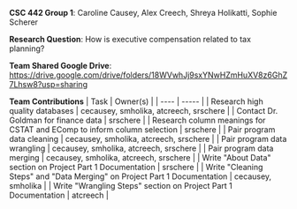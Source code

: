 **CSC 442 Group 1**: Caroline Causey, Alex Creech, Shreya Holikatti, Sophie Scherer

**Research Question**: How is executive compensation related to tax planning?

**Team Shared Google Drive**: https://drive.google.com/drive/folders/18WVwhJj9sxYNwHZmHuXV8z6GhZ7Lhsw8?usp=sharing

**Team Contributions**
| Task | Owner(s) |
| ---- | ----- |
| Research high quality databases | cecausey, smholika, atcreech, srschere |
| Contact Dr. Goldman for finance data | srschere |
| Research column meanings for CSTAT and EComp to inform column selection | srschere |
| Pair program data cleaning | cecausey, smholika, atcreech, srschere |
| Pair program data wrangling | cecausey, smholika, atcreech, srschere |
| Pair program data merging | cecausey, smholika, atcreech, srschere |
| Write "About Data" section on Project Part 1 Documentation | srschere |
| Write "Cleaning Steps" and "Data Merging" on Project Part 1 Documentation | cecausey, smholika |
| Write "Wrangling Steps" section on Project Part 1 Documentation | atcreech |

